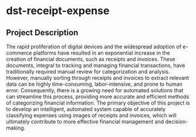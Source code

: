 # dst-receipt-expense

## Project Description

The rapid proliferation of digital devices and the widespread adoption of e-commerce platforms have resulted in an exponential increase in the creation of financial documents, such as receipts and invoices. These documents, integral to tracking and managing financial transactions, have traditionally required manual review for categorization and analysis. However, manually sorting through receipts and invoices to extract relevant data can be highly time-consuming, labor-intensive, and prone to human error. Consequently, there is a growing need for automated solutions that can streamline this process, providing more accurate and efficient methods of categorizing financial information. The primary objective of this project is to develop an intelligent, automated system capable of accurately classifying expenses using images of receipts and invoices, which will ultimately contribute to more effective financial management and decision-making.
